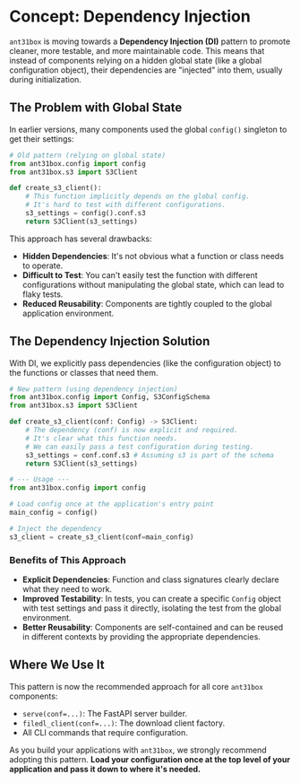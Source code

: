 # Concept: Dependency Injection

`ant31box` is moving towards a **Dependency Injection (DI)** pattern to promote cleaner, more testable, and more maintainable code. This means that instead of components relying on a hidden global state (like a global configuration object), their dependencies are "injected" into them, usually during initialization.

## The Problem with Global State

In earlier versions, many components used the global `config()` singleton to get their settings:

```python
# Old pattern (relying on global state)
from ant31box.config import config
from ant31box.s3 import S3Client

def create_s3_client():
    # This function implicitly depends on the global config.
    # It's hard to test with different configurations.
    s3_settings = config().conf.s3
    return S3Client(s3_settings)
```
This approach has several drawbacks:
-   **Hidden Dependencies**: It's not obvious what a function or class needs to operate.
-   **Difficult to Test**: You can't easily test the function with different configurations without manipulating the global state, which can lead to flaky tests.
-   **Reduced Reusability**: Components are tightly coupled to the global application environment.

## The Dependency Injection Solution

With DI, we explicitly pass dependencies (like the configuration object) to the functions or classes that need them.

```python
# New pattern (using dependency injection)
from ant31box.config import Config, S3ConfigSchema
from ant31box.s3 import S3Client

def create_s3_client(conf: Config) -> S3Client:
    # The dependency (conf) is now explicit and required.
    # It's clear what this function needs.
    # We can easily pass a test configuration during testing.
    s3_settings = conf.conf.s3 # Assuming s3 is part of the schema
    return S3Client(s3_settings)

# --- Usage ---
from ant31box.config import config

# Load config once at the application's entry point
main_config = config()

# Inject the dependency
s3_client = create_s3_client(conf=main_config)
```

### Benefits of This Approach

-   **Explicit Dependencies**: Function and class signatures clearly declare what they need to work.
-   **Improved Testability**: In tests, you can create a specific `Config` object with test settings and pass it directly, isolating the test from the global environment.
-   **Better Reusability**: Components are self-contained and can be reused in different contexts by providing the appropriate dependencies.

## Where We Use It

This pattern is now the recommended approach for all core `ant31box` components:
-   `serve(conf=...)`: The FastAPI server builder.
-   `filedl_client(conf=...)`: The download client factory.
-   All CLI commands that require configuration.

As you build your applications with `ant31box`, we strongly recommend adopting this pattern. **Load your configuration once at the top level of your application and pass it down to where it's needed.**

